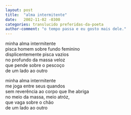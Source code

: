 ```yaml
---
layout: post
title:  "alma intermitente"
date:   2002-11-02 -0300
categories: translucido preferidas-da-poeta
author-comment: "o tempo passa e eu gosto mais dele."
---
```


<!--more-->

minha alma intermitente  
pisca homem sobre fundo feminino  
displicentemente pisca vazios  
no profundo da massa veloz  
que pende sobre o pescoço  
de um lado ao outro  

minha alma intermitente  
me joga entre seus quandos  
sem reverência ao corpo que lhe abriga  
no meio da massa, meio atróz,  
que vaga sobre o chão  
de um lado ao outro
